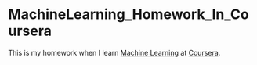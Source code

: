 # MachineLearning_Homework_In_Coursera

This is my homework when I learn [Machine Learning](https://www.coursera.org/learn/machine-learning) at [Coursera](https://www.coursera.org).
